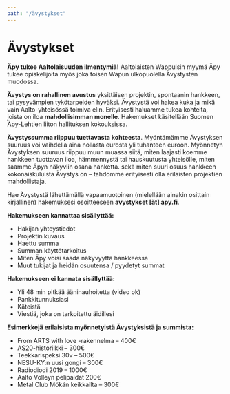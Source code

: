 ```yaml
---
path: "/ävystykset"
---
```


# Ävystykset

**Äpy tukee Aaltolaisuuden ilmentymiä!** Aaltolaisten Wappuisin myymä Äpy tukee opiskelijoita myös joka toisen Wapun ulkopuolella Ävystysten muodossa.

**Ävystys on rahallinen avustus** yksittäisen projektin, spontaanin hankkeen, tai pysyvämpien tykötarpeiden hyväksi. Ävystystä voi hakea kuka ja mikä vain Aalto-yhteisössä toimiva elin. Erityisesti haluamme tukea kohteita, joista on iloa **mahdollisimman monelle**. Hakemukset käsitellään Suomen Äpy-Lehtien liiton hallituksen kokouksissa.

**Ävystyssumma riippuu tuettavasta kohteesta**. Myöntämämme Ävystyksen suuruus voi vaihdella aina nollasta eurosta yli tuhanteen euroon. Myönnetyn Ävystyksen suuruus riippuu muun muassa siitä, miten laajasti koemme hankkeen tuottavan iloa, hämmennystä tai hauskuutusta yhteisölle, miten saamme Äpyn näkyviin osana hanketta. sekä miten suuri osuus hankkeen kokonaiskuluista Ävystys on – tahdomme erityisesti olla erilaisten projektien mahdollistaja.

Hae Ävystystä lähettämällä vapaamuotoinen (mielellään ainakin osittain kirjallinen) hakemuksesi osoitteeseen **avystykset [ät] apy.fi**.

<div class="avystykset-instructions">

<strong>Hakemukseen kannattaa sisällyttää:</strong>
  - Hakijan yhteystiedot
  - Projektin kuvaus
  - Haettu summa
  - Summan käyttötarkoitus
  - Miten Äpy voisi saada näkyvyyttä hankkeessa
  - Muut tukijat ja heidän osuutensa / pyydetyt summat

<strong>Hakemukseen ei kannata sisällyttää:</strong>  
  - Yli 48 min pitkää ääninauhoitetta (video ok) 
  - Pankkitunnuksiasi
  - Käteistä
  - Viestiä, joka on tarkoitettu äidillesi

<strong>Esimerkkejä erilaisista myönnetyistä Ävystyksistä ja summista:</strong>  
  - From ARTS with love -rakennelma – 400€ 
  - AS20-historiikki – 300€
  - Teekkarispeksi 30v – 500€
  - NESU-KY:n uusi gongi – 300€
  - Radiodiodi 2019 – 1000€
  - Aalto Volleyn pelipaidat 200€ 
  - Metal Club Mökän keikkailta – 300€

</div>
